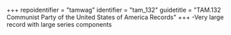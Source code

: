 +++
repoidentifier = "tamwag"
identifier = "tam_132"
guidetitle = "TAM.132 Communist Party of the United States of America Records"
+++
-Very large record with large series components